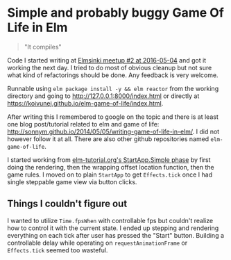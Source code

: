 Simple and probably buggy Game Of Life in Elm
=============================================

> "It compiles"

Code I started writing at [Elmsinki meetup #2 at 2016-05-04](http://www.meetup.com/Elmsinki/events/230661980/) and got it working the next day.
I tried to do most of obvious cleanup but not sure what kind of refactorings should be done.
Any feedback is very welcome.

Runnable using `elm package install -y && elm reactor` from the working directory and going to <http://127.0.0.1:8000/index.html> or directly at <https://koivunej.github.io/elm-game-of-life/index.html>.

After writing this I remembered to google on the topic and there is at least one blog post/tutorial related to elm and game of life: <http://sonnym.github.io/2014/05/05/writing-game-of-life-in-elm/>.
I did not however follow it at all.
There are also other github repositories named `elm-game-of-life`.

I started working from [elm-tutorial.org's StartApp.Simple phase](http://www.elm-tutorial.org/030_elm_arch/startapp.html) by first doing the rendering, then the wrapping offset location function, then the game rules.
I moved on to plain `StartApp` to get `Effects.tick` once I had single steppable game view via button clicks.

Things I couldn't figure out
----------------------------

I wanted to utilize `Time.fpsWhen` with controllable fps but couldn't realize how to control it with the current state.
I ended up stepping and rendering everything on each tick after user has pressed the "Start" button.
Building a controllable delay while operating on `requestAnimationFrame` or `Effects.tick` seemed too wasteful.
